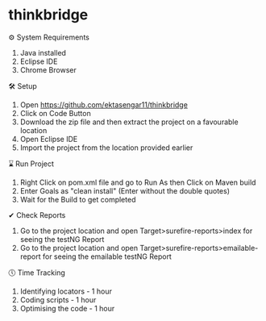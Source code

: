 # thinkbridge

⚙ System Requirements
1. Java installed
2. Eclipse IDE
3. Chrome Browser

🛠 Setup
1. Open https://github.com/ektasengar11/thinkbridge
2. Click on Code Button
3. Download the zip file and then extract the project on a favourable location
4. Open Eclipse IDE
5. Import the project from the location provided earlier

⌛ Run Project
1. Right Click on pom.xml file and go to Run As then Click on Maven build
2. Enter Goals as "clean install" (Enter without the double quotes)
3. Wait for the Build to get completed

✔ Check Reports
1. Go to the project location and open Target>surefire-reports>index for seeing the testNG Report
2. Go to the project location and open Target>surefire-reports>emailable-report for seeing the emailable testNG Report

🕔 Time Tracking
1. Identifying locators - 1 hour
2. Coding scripts - 1 hour
3. Optimising the code - 1 hour
